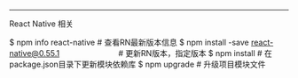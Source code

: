 ----
React Native 相关

$ npm info react-native                                           # 查看RN最新版本信息
$ npm install -save react-native@0.55.1                           # 更新RN版本，指定版本
$ npm install                                                     # 在package.json目录下更新模块依赖库
$ npm upgrade                                                     # 升级项目模块文件

